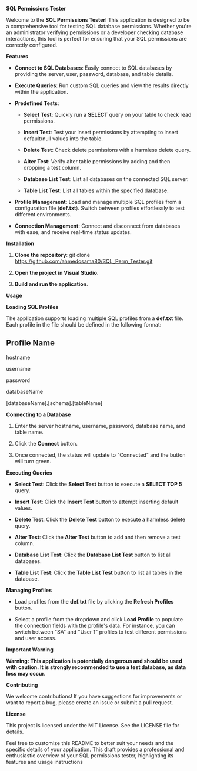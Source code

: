 **SQL Permissions Tester**

Welcome to the **SQL Permissions Tester**! This application is designed
to be a comprehensive tool for testing SQL database permissions. Whether
you're an administrator verifying permissions or a developer checking
database interactions, this tool is perfect for ensuring that your SQL
permissions are correctly configured.

**Features**

-   **Connect to SQL Databases**: Easily connect to SQL databases by
    providing the server, user, password, database, and table details.

-   **Execute Queries**: Run custom SQL queries and view the results
    directly within the application.

-   **Predefined Tests**:

    -   **Select Test**: Quickly run a **SELECT** query on your table to
        check read permissions.

    -   **Insert Test**: Test your insert permissions by attempting to
        insert default/null values into the table.

    -   **Delete Test**: Check delete permissions with a harmless delete
        query.

    -   **Alter Test**: Verify alter table permissions by adding and
        then dropping a test column.

    -   **Database List Test**: List all databases on the connected SQL
        server.

    -   **Table List Test**: List all tables within the specified
        database.

-   **Profile Management**: Load and manage multiple SQL profiles from a
    configuration file (**def.txt**). Switch between profiles
    effortlessly to test different environments.

-   **Connection Management**: Connect and disconnect from databases
    with ease, and receive real-time status updates.

**Installation**

1.  **Clone the repository**:  git clone https://github.com/ahmedosama80/SQL_Perm_Tester.git

2.  **Open the project in Visual Studio**.

3.  **Build and run the application**.

**Usage**

**Loading SQL Profiles**

The application supports loading multiple SQL profiles from a
**def.txt** file. Each profile in the file should be defined in the
following format:

## Profile Name ##

hostname

username

password

databaseName

\[databaseName\].\[schema\].\[tableName\]

**Connecting to a Database**

1.  Enter the server hostname, username, password, database name, and
    table name.

2.  Click the **Connect** button.

3.  Once connected, the status will update to "Connected" and the button
    will turn green.

**Executing Queries**

-   **Select Test**: Click the **Select Test** button to execute a
    **SELECT TOP 5** query.

-   **Insert Test**: Click the **Insert Test** button to attempt
    inserting default values.

-   **Delete Test**: Click the **Delete Test** button to execute a
    harmless delete query.

-   **Alter Test**: Click the **Alter Test** button to add and then
    remove a test column.

-   **Database List Test**: Click the **Database List Test** button to
    list all databases.

-   **Table List Test**: Click the **Table List Test** button to list
    all tables in the database.

**Managing Profiles**

-   Load profiles from the **def.txt** file by clicking the **Refresh
    Profiles** button.

-   Select a profile from the dropdown and click **Load Profile** to
    populate the connection fields with the profile's data. For
    instance, you can switch between "SA" and "User 1" profiles to test
    different permissions and user access.

**Important Warning**

**Warning: This application is potentially dangerous and should be used
with caution. It is strongly recommended to use a test database, as data
loss may occur.**

**Contributing**

We welcome contributions! If you have suggestions for improvements or
want to report a bug, please create an issue or submit a pull request.

**License**

This project is licensed under the MIT License. See the LICENSE file for
details.

Feel free to customize this README to better suit your needs and the
specific details of your application. This draft provides a professional
and enthusiastic overview of your SQL permissions tester, highlighting
its features and usage instructions
